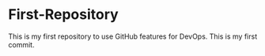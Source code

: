 # First-Repository
This is my first repository to use GitHub features for DevOps.
This is my first commit.
